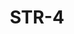 ﻿---
title: "STR-4"
price: "16600"
size: "2050мм*860мм, 2050мм*960мм"
picture: door5.jpg
description: Внешняя отделка Металл, Цвет Шагрень черная, Внутренняя отделка МДФ панель с зеркалом 12 мм Цвет Дуб Филадельфия крем, зеркало, рис. Оптима, Толщина дверного  полотна 90 мм, NANO-утепление полотна минеральная плита ISOVER + ПЕНОПЛАСТ, контуров уплотнения 3, 3 петли на подшипнике, Наличник Металлический, Основной замок  Гардиан 3211, Накладка на верхний замок С автоматическими шторками, Дополнительный замок Гардиан 3001, Цилиндр APECS ключ-вертушка, Броненакладка на цилиндр Врезная, Задвижка «Ночной сторож», Глазок, Ручка РОССО – 713 серебро, Эксцентрик"
---
